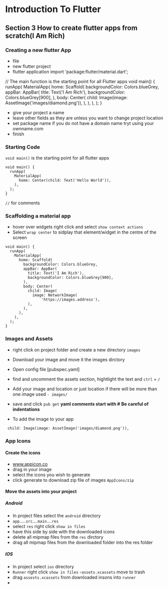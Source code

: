 # Introduction To Flutter

## Section 3 How to create flutter apps from scratch(I Am Rich)
### Creating a new flutter App

- file
- new flutter project
- flutter application
import 'package:flutter/material.dart';

// The main function is the starting point for all Flutter apps
void main() {
  runApp(
    MaterialApp(
      home: Scaffold(
        backgroundColor: Colors.blueGrey,
        appBar: AppBar(
          title: Text('I Am Rich'),
          backgroundColor: Colors.blueGrey[900],
        ),
        body: Center(
          child: Image(image: AssetImage('images/diamond.png')),
        ),
      ),
    ),
  );
}
- give your project a name
- leave other fields as they are unless you want to change project location
- set package name if you do not have a domain name tryt using your ownname.com
- finish

### Starting Code

`void main()` is the starting point for all flutter apps


```
void main() {
  runApp(
    MaterialApp(
      home: Center(child: Text('Hello World')),
    ),
  );
}
```

`//` for comments

### Scaffolding a material app

- hover over widgets right click and select `show context actions`
- Select `wrap center` to sidplay that element/widget in the centre of the screen


```
void main() {
  runApp(
    MaterialApp(
      home: Scaffold(
        backgroundColor: Colors.blueGrey,
        appBar: AppBar(
          title: Text('I Am Rich'),
          backgroundColor: Colors.blueGrey[900],
        ),
        body: Center(
          child: Image(
            image: NetworkImage(
                'https://images.address'),
          ),
        ),
      ),
    ),
  );
}
```

### Images and Assets

- right click on project folder and create a new directory `images`
- Download your image and move it the images dirctory
- Open config file [pubspec.yaml] 
- find and uncomment the assets section, hightlight the text and `ctrl` + `/`
- Add your image and location or just location if there will be more than one image used `- images/`
- save and click `pub get`
**yaml comments start with #**
**Be careful of indentations**

- To add the image to your app
```
 child: Image(image: AssetImage('images/diamond.png')),
```

### App Icons

#### Create the icons

- www.appicon.co
- drag in your image
- select the icons you wish to generate
- click generate to download zip file of images `AppIcons/zip`

#### Move the assets into your project

##### Android

- In project files select the `android` directory
- `app`.....`src`....`main`....`res`
- select `res` right click `show in files`
- have this side by side with the downloaded icons
- delete all mipmap files from the `res` dirctory
- drag all mipmap files from the downloaded folder into the res folder

##### IOS

- In project select  `ios` directory
- `Runner` right click `show in files`
-`assets.xcassets` move to trash
- drag `assests.xcassets` from downloaded insons into `runner`
- 


